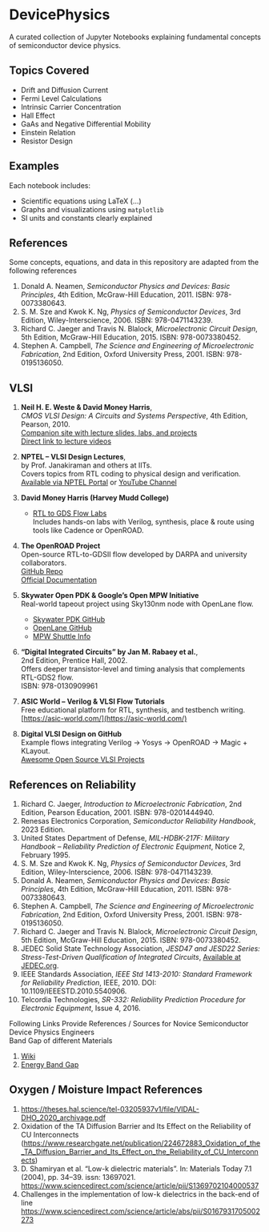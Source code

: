 # DevicePhysics

A curated collection of Jupyter Notebooks explaining fundamental concepts of semiconductor device physics.

## Topics Covered

- Drift and Diffusion Current
- Fermi Level Calculations
- Intrinsic Carrier Concentration
- Hall Effect
- GaAs and Negative Differential Mobility
- Einstein Relation
- Resistor Design

## Examples

Each notebook includes:
- Scientific equations using LaTeX ($...$)
- Graphs and visualizations using `matplotlib`
- SI units and constants clearly explained

## References

Some concepts, equations, and data in this repository are adapted from the following references

1. Donald A. Neamen, *Semiconductor Physics and Devices: Basic Principles*, 4th Edition, McGraw-Hill Education, 2011. ISBN: 978-0073380643.
2. S. M. Sze and Kwok K. Ng, *Physics of Semiconductor Devices*, 3rd Edition, Wiley-Interscience, 2006. ISBN: 978-0471143239.
3. Richard C. Jaeger and Travis N. Blalock, *Microelectronic Circuit Design*, 5th Edition, McGraw-Hill Education, 2015. ISBN: 978-0073380452.
4. Stephen A. Campbell, *The Science and Engineering of Microelectronic Fabrication*, 2nd Edition, Oxford University Press, 2001. ISBN: 978-0195136050.


## VLSI 
1. **Neil H. E. Weste & David Money Harris**,  
   *CMOS VLSI Design: A Circuits and Systems Perspective*, 4th Edition, Pearson, 2010.  
   [Companion site with lecture slides, labs, and projects](https://pages.hmc.edu/harris/cmosvlsi/4e/index.html)  
   [Direct link to lecture videos](https://pages.hmc.edu/harris/cmosvlsi/4e/lect/index.html)

2. **NPTEL – VLSI Design Lectures**,  
   by Prof. Janakiraman and others at IITs.  
   Covers topics from RTL coding to physical design and verification.  
   [Available via NPTEL Portal](https://nptel.ac.in/courses/117101058) or [YouTube Channel](https://www.youtube.com/c/nptelhrd/playlists)

3. **David Money Harris (Harvey Mudd College)**  
   - [RTL to GDS Flow Labs](https://pages.hmc.edu/harris/class/e155/index.html)  
   Includes hands-on labs with Verilog, synthesis, place & route using tools like Cadence or OpenROAD.

4. **The OpenROAD Project**  
   Open-source RTL-to-GDSII flow developed by DARPA and university collaborators.  
   [GitHub Repo](https://github.com/The-OpenROAD-Project/OpenROAD)  
   [Official Documentation](https://openroad.readthedocs.io/)

5. **Skywater Open PDK & Google’s Open MPW Initiative**  
   Real-world tapeout project using Sky130nm node with OpenLane flow.  
   - [Skywater PDK GitHub](https://github.com/google/skywater-pdk)  
   - [OpenLane GitHub](https://github.com/The-OpenROAD-Project/OpenLane)  
   - [MPW Shuttle Info](https://efabless.com/open_shuttle_program)

6. **“Digital Integrated Circuits” by Jan M. Rabaey et al.**,  
   2nd Edition, Prentice Hall, 2002.  
   Offers deeper transistor-level and timing analysis that complements RTL-GDS2 flow.  
   ISBN: 978-0130909961

7. **ASIC World – Verilog & VLSI Flow Tutorials**  
   Free educational platform for RTL, synthesis, and testbench writing.  
   [https://asic-world.com/](https://asic-world.com/)

8. **Digital VLSI Design on GitHub**  
   Example flows integrating Verilog → Yosys → OpenROAD → Magic + KLayout.  
   [Awesome Open Source VLSI Projects](https://github.com/drom/awesome-open-source-vlsi)



## References on Reliability 

1. Richard C. Jaeger, *Introduction to Microelectronic Fabrication*, 2nd Edition, Pearson Education, 2001. ISBN: 978-0201444940.
2. Renesas Electronics Corporation, *Semiconductor Reliability Handbook*, 2023 Edition. 
3. United States Department of Defense, *MIL-HDBK-217F: Military Handbook – Reliability Prediction of Electronic Equipment*, Notice 2, February 1995. 
4. S. M. Sze and Kwok K. Ng, *Physics of Semiconductor Devices*, 3rd Edition, Wiley-Interscience, 2006. ISBN: 978-0471143239.
5. Donald A. Neamen, *Semiconductor Physics and Devices: Basic Principles*, 4th Edition, McGraw-Hill Education, 2011. ISBN: 978-0073380643.
6. Stephen A. Campbell, *The Science and Engineering of Microelectronic Fabrication*, 2nd Edition, Oxford University Press, 2001. ISBN: 978-0195136050.
7. Richard C. Jaeger and Travis N. Blalock, *Microelectronic Circuit Design*, 5th Edition, McGraw-Hill Education, 2015. ISBN: 978-0073380452.
8. JEDEC Solid State Technology Association, *JESD47 and JESD22 Series: Stress-Test-Driven Qualification of Integrated Circuits*, [Available at JEDEC.org](https://www.jedec.org).
9. IEEE Standards Association, *IEEE Std 1413-2010: Standard Framework for Reliability Prediction*, IEEE, 2010. DOI: 10.1109/IEEESTD.2010.5540906.
10. Telcordia Technologies, *SR-332: Reliability Prediction Procedure for Electronic Equipment*, Issue 4, 2016.




Following Links Provide References / Sources for Novice Semiconductor Device Physics Engineers   
Band Gap of different Materials 
1. [Wiki](https://en.wikipedia.org/wiki/List_of_semiconductor_materials) 
2. [Energy Band Gap](https://psec.uchicago.edu/library/photocathodes/Compilation_of_Energy_Band_Gaps_in_Elemental_and_Binary_Compound.pdf) 

## Oxygen / Moisture Impact References 
1. https://theses.hal.science/tel-03205937v1/file/VIDAL-DHO_2020_archivage.pdf 
2. Oxidation of the TA Diffusion Barrier and Its Effect on the Reliability of CU Interconnects (https://www.researchgate.net/publication/224672883_Oxidation_of_the_TA_Diffusion_Barrier_and_Its_Effect_on_the_Reliability_of_CU_Interconnects)
3. D. Shamiryan et al. “Low-k dielectric materials”. In: Materials Today 7.1 (2004), pp. 34–39. issn: 13697021. https://www.sciencedirect.com/science/article/pii/S1369702104000537 
4. Challenges in the implementation of low-k dielectrics in the back-end of line https://www.sciencedirect.com/science/article/abs/pii/S0167931705002273 
